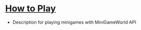 # [How to Play]
- Description for playing minigames with MiniGameWorld API

[How to Play]: playing-minigame-wiki.md
